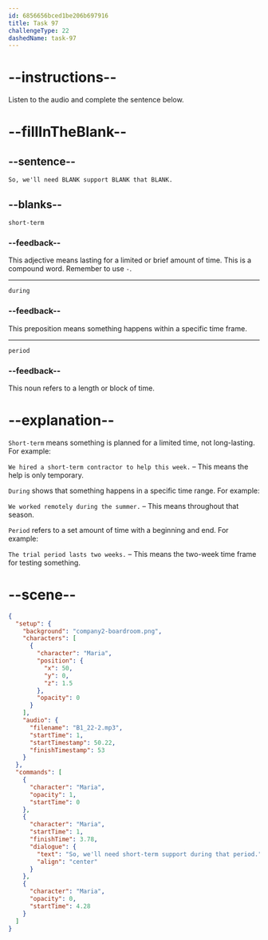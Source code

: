 ```yaml
---
id: 6856656bced1be206b697916
title: Task 97
challengeType: 22
dashedName: task-97
---
```


<!-- (Audio) Maria: So, we'll need short-term support during that period. -->

# --instructions--

Listen to the audio and complete the sentence below.

# --fillInTheBlank--

## --sentence--

`So, we'll need BLANK support BLANK that BLANK.`

## --blanks--

`short-term`

### --feedback--

This adjective means lasting for a limited or brief amount of time. This is a compound word. Remember to use `-`.

---

`during`

### --feedback--

This preposition means something happens within a specific time frame.

---

`period`

### --feedback--

This noun refers to a length or block of time.

# --explanation--

`Short-term` means something is planned for a limited time, not long-lasting. For example:

`We hired a short-term contractor to help this week.` – This means the help is only temporary.

`During` shows that something happens in a specific time range. For example:

`We worked remotely during the summer.` – This means throughout that season.

`Period` refers to a set amount of time with a beginning and end. For example:

`The trial period lasts two weeks.` – This means the two-week time frame for testing something.

# --scene--

```json
{
  "setup": {
    "background": "company2-boardroom.png",
    "characters": [
      {
        "character": "Maria",
        "position": {
          "x": 50,
          "y": 0,
          "z": 1.5
        },
        "opacity": 0
      }
    ],
    "audio": {
      "filename": "B1_22-2.mp3",
      "startTime": 1,
      "startTimestamp": 50.22,
      "finishTimestamp": 53
    }
  },
  "commands": [
    {
      "character": "Maria",
      "opacity": 1,
      "startTime": 0
    },
    {
      "character": "Maria",
      "startTime": 1,
      "finishTime": 3.78,
      "dialogue": {
        "text": "So, we'll need short-term support during that period.",
        "align": "center"
      }
    },
    {
      "character": "Maria",
      "opacity": 0,
      "startTime": 4.28
    }
  ]
}
```
